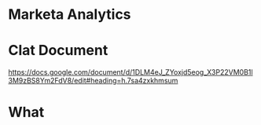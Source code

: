 # Marketa Analytics

# Clat Document
https://docs.google.com/document/d/1DLM4eJ_ZYoxjd5eog_X3P22VM0B1l3M9zBS8Ym2FdV8/edit#heading=h.7sa4zxkhmsum

# What
